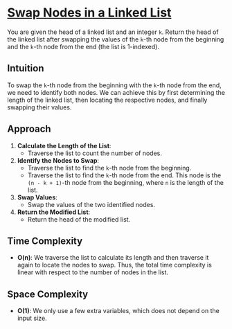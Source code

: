 # [Swap Nodes in a Linked List](https://leetcode.com/problems/swapping-nodes-in-a-linked-list/)

You are given the head of a linked list and an integer `k`. Return the head of the linked list after swapping the values of the `k`-th node from the beginning and the `k`-th node from the end (the list is 1-indexed).

## Intuition
To swap the `k`-th node from the beginning with the `k`-th node from the end, we need to identify both nodes. We can achieve this by first determining the length of the linked list, then locating the respective nodes, and finally swapping their values.

## Approach
1. **Calculate the Length of the List**:
   - Traverse the list to count the number of nodes.
2. **Identify the Nodes to Swap**:
   - Traverse the list to find the `k`-th node from the beginning.
   - Traverse the list to find the `k`-th node from the end. This node is the `(n - k + 1)`-th node from the beginning, where `n` is the length of the list.
3. **Swap Values**:
   - Swap the values of the two identified nodes.
4. **Return the Modified List**:
   - Return the head of the modified list.

## Time Complexity
- **O(n)**: We traverse the list to calculate its length and then traverse it again to locate the nodes to swap. Thus, the total time complexity is linear with respect to the number of nodes in the list.

## Space Complexity
- **O(1)**: We only use a few extra variables, which does not depend on the input size.

